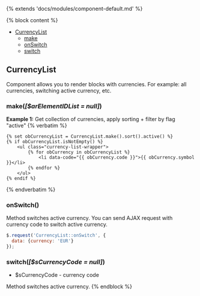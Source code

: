 {% extends 'docs/modules/component-default.md' %}

{% block content %}

* [CurrencyList](#currencylist)
  * [make](#makearelementidlist-null)
  * [onSwitch](#onswitch)
  * [switch](#switchscurrencycode-null)

## CurrencyList

Component allows you to render blocks with currencies. For example: all currencies,
switching active currency, etc.

### make(_[$arElementIDList = null]_)

**Example 1:** Get collection of currencies, apply sorting + filter by flag "active"
{% verbatim %}
```twig
{% set obCurrencyList = CurrencyList.make().sort().active() %}
{% if obCurrencyList.isNotEmpty() %}
    <ul class="currency-list-wrapper">
        {% for obCurrency in obCurrencyList %}
            <li data-code="{{ obCurrency.code }}">{{ obCurrency.symbol }}</li>
        {% endfor %}
    </ul>
{% endif %}
```
{% endverbatim %}

### onSwitch()

Method switches active currency.
You can send AJAX request with currency code to switch active currency. 
```javascript
$.request('CurrencyList::onSwitch', {
  data: {currency: 'EUR'}
});
```

### switch(_[$sCurrencyCode = null]_)
  * $sCurrencyCode - currency code
  
Method switches active currency.
{% endblock %}
